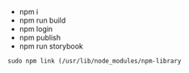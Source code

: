 - npm i
- npm run build
- npm login
- npm publish
- npm run storybook

```
sudo npm link (/usr/lib/node_modules/npm-library
```
